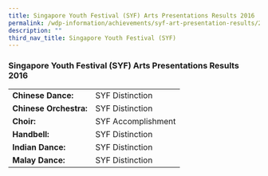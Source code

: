 ```yaml
---
title: Singapore Youth Festival (SYF) Arts Presentations Results 2016
permalink: /wdp-information/achievements/syf-art-presentation-results/2016/
description: ""
third_nav_title: Singapore Youth Festival (SYF)
---
```

### **Singapore Youth Festival (SYF) Arts Presentations Results 2016**


|  |  |
|---|---|
| **Chinese Dance:** | SYF Distinction |
| **Chinese Orchestra:** | SYF Distinction |
| **Choir:** | SYF Accomplishment |
| **Handbell:** | SYF Distinction |
| **Indian Dance:** | SYF Distinction |
| **Malay Dance:** | SYF Distinction |